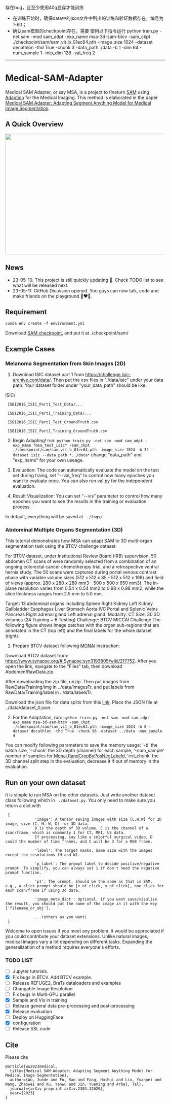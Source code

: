 存在bug，且至少使用40g显存才能训练
- 在训练开始时，确保data中的json文件中列出的训练和验证数据存在，编号为1-60；
- 确认sam模型的checkpoint存在，需要
使用以下指令运行
python train.py -net sam -mod sam_adpt -exp_name msa-3d-sam-btcv -sam_ckpt ./checkpoint/sam/sam_vit_b_01ec64.pth -image_size 1024 -dataset decathlon -thd True -chunk 3 -data_path ./data -b 1 -dim 64 -num_sample 1 -mlp_dim 128 -val_freq 2


-----------------------------------------------------
# Medical-SAM-Adapter

Medical SAM Adapter, or say MSA, is a project to fineturn [SAM](https://github.com/facebookresearch/segment-anything) using [Adaption](https://lightning.ai/pages/community/tutorial/lora-llm/) for the Medical Imaging.
This method is elaborated in the paper [Medical SAM Adapter: Adapting Segment Anything Model for Medical Image Segmentation](https://arxiv.org/abs/2304.12620).


## A Quick Overview 

<img width="880" height="380" src="https://github.com/WuJunde/Medical-SAM-Adapter/blob/main/figs/medsamadpt.jpeg">

## News
- 23-05-10. This project is still quickly updating 🌝. Check TODO list to see what will be released next.
- 23-05-11. GitHub Dicussion opened. You guys can now talk, code and make friends on the playground 👨‍❤️‍👨. 

## Requirement

``conda env create -f environment.yml``

Download [SAM checkpoint](https://dl.fbaipublicfiles.com/segment_anything/sam_vit_b_01ec64.pth), and put it at ./checkpoint/sam/

## Example Cases
### Melanoma Segmentation from Skin Images (2D)

1. Download ISIC dataset part 1 from https://challenge.isic-archive.com/data/. Then put the csv files in "./data/isic" under your data path. Your dataset folder under "your_data_path" should be like:

ISIC/

     ISBI2016_ISIC_Part1_Test_Data/...
     
     ISBI2016_ISIC_Part1_Training_Data/...
     
     ISBI2016_ISIC_Part1_Test_GroundTruth.csv
     
     ISBI2016_ISIC_Part1_Training_GroundTruth.csv
    
2. Begin Adapting! run: ``python train.py -net sam -mod sam_adpt -exp_name *msa_test_isic* -sam_ckpt ./checkpoint/sam/sam_vit_b_01ec64.pth -image_size 1024 -b 32 -dataset isic --data_path *../data*``
change "data_path" and "exp_name" for your own useage. 

3. Evaluation: The code can automatically evaluate the model on the test set during traing, set "--val_freq" to control how many epoches you want to evaluate once. You can also run val.py for the independent evaluation.

4. Result Visualization: You can set "--vis" parameter to control how many epoches you want to see the results in the training or evaluation process.

In default, everything will be saved at `` ./logs/`` 

### Abdominal Multiple Organs Segmentation (3D)

This tutorial demonstrates how MSA can adapt SAM to 3D multi-organ segmentation task using the BTCV challenge dataset.

For BTCV dataset, under Institutional Review Board (IRB) supervision, 50 abdomen CT scans of were randomly selected from a combination of an ongoing colorectal cancer chemotherapy trial, and a retrospective ventral hernia study. The 50 scans were captured during portal venous contrast phase with variable volume sizes (512 x 512 x 85 - 512 x 512 x 198) and field of views (approx. 280 x 280 x 280 mm3 - 500 x 500 x 650 mm3). The in-plane resolution varies from 0.54 x 0.54 mm2 to 0.98 x 0.98 mm2, while the slice thickness ranges from 2.5 mm to 5.0 mm.

Target: 13 abdominal organs including
Spleen
Right Kidney
Left Kidney
Gallbladder
Esophagus
Liver
Stomach
Aorta
IVC
Portal and Splenic Veins
Pancreas
Right adrenal gland
Left adrenal gland.
Modality: CT
Size: 30 3D volumes (24 Training + 6 Testing)
Challenge: BTCV MICCAI Challenge
The following figure shows image patches with the organ sub-regions that are annotated in the CT (top left) and the final labels for the whole dataset (right).


1. Prepare BTCV dataset following [MONAI](https://docs.monai.io/en/stable/index.html) instruction:

Download BTCV dataset from: https://www.synapse.org/#!Synapse:syn3193805/wiki/217752. After you open the link, navigate to the "Files" tab, then download Abdomen/RawData.zip.

After downloading the zip file, unzip. Then put images from RawData/Training/img in ../data/imagesTr, and put labels from RawData/Training/label in ../data/labelsTr.

Download the json file for data splits from this [link](https://drive.google.com/file/d/1qcGh41p-rI3H_sQ0JwOAhNiQSXriQqGi/view). Place the JSON file at ../data/dataset_0.json.

2. For the Adaptation, run: ``python train.py -net sam -mod sam_adpt -exp_name msa-3d-sam-btcv -sam_ckpt ./checkpoint/sam/sam_vit_b_01ec64.pth -image_size 1024 -b 8 -dataset decathlon -thd True -chunk 96 -dataset ../data -num_sample 4``  

You can modify following parameters to save the memory usage: '-b' the batch size, '-chunk' the 3D depth (channel) for each sample, '-num_sample' number of samples for [Monai.RandCropByPosNegLabeld](https://docs.monai.io/en/stable/transforms.html#randcropbyposneglabeld), 'evl_chunk' the 3D channel split step in the evaluation, decrease it if out of memory in the evaluation. 

## Run on  your own dataset
It is simple to run MSA on the other datasets. Just write another dataset class following which in `` ./dataset.py``. You only need to make sure you return a dict with 


     {
                 'image': A tensor saving images with size [C,H,W] for 2D image, size [C, H, W, D] for 3D data.
                 D is the depth of 3D volume, C is the channel of a scan/frame, which is commonly 1 for CT, MRI, US data. 
                 If processing, say like a colorful surgical video, D could the number of time frames, and C will be 3 for a RGB frame.

                 'label': The target masks. Same size with the images except the resolutions (H and W).

                 'p_label': The prompt label to decide positive/negative prompt. To simplify, you can always set 1 if don't need the negative prompt function.

                 'pt': The prompt. Should be the same as that in SAM, e.g., a click prompt should be [x of click, y of click], one click for each scan/frame if using 3d data.

                 'image_meta_dict': Optional. if you want save/visulize the result, you should put the name of the image in it with the key ['filename_or_obj'].

                 ...(others as you want)
     }


Welcome to open issues if you meet any problem. It would be appreciated if you could contribute your dataset extensions. Unlike natural images, medical images vary a lot depending on different tasks. Expanding the generalization of a method requires everyone's efforts.

### TODO LIST

- [ ] Jupyter tutorials.
- [x] Fix bugs in BTCV. Add BTCV example.
- [ ] Release REFUGE2, BraTs dataloaders and examples
- [ ] Changable Image Resolution 
- [ ] Fix bugs in Multi-GPU parallel
- [x] Sample and Vis in training
- [ ] Release general data pre-processing and post-processing
- [x] Release evaluation
- [ ] Deploy on HuggingFace
- [x] configuration
- [ ] Release SSL code

## Cite
Please cite
~~~
@article{wu2023medical,
  title={Medical SAM Adapter: Adapting Segment Anything Model for Medical Image Segmentation},
  author={Wu, Junde and Fu, Rao and Fang, Huihui and Liu, Yuanpei and Wang, Zhaowei and Xu, Yanwu and Jin, Yueming and Arbel, Tal},
  journal={arXiv preprint arXiv:2304.12620},
  year={2023}
}
~~~



